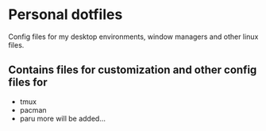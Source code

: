 # Personal dotfiles

Config files for my desktop environments, window managers and other linux files.

## Contains files for customization and other config files for
- tmux
- pacman 
- paru 
more will be added...

